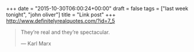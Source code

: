 +++
date = "2015-10-30T06:00:24+00:00"
draft = false
tags = ["last week tonight", "john oliver"]
title = "Link post"
+++
http://www.definitelyrealquotes.com/?id=7_5



> They’re real and they’re spectacular.
>
> — Karl Marx
